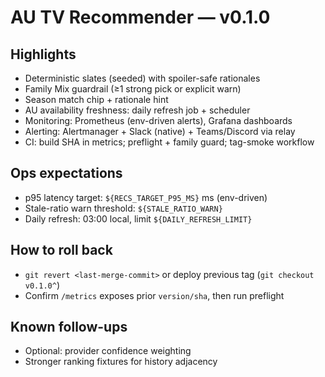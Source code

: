 # AU TV Recommender — v0.1.0

## Highlights
- Deterministic slates (seeded) with spoiler-safe rationales
- Family Mix guardrail (≥1 strong pick or explicit warn)
- Season match chip + rationale hint
- AU availability freshness: daily refresh job + scheduler
- Monitoring: Prometheus (env-driven alerts), Grafana dashboards
- Alerting: Alertmanager + Slack (native) + Teams/Discord via relay
- CI: build SHA in metrics; preflight + family guard; tag-smoke workflow

## Ops expectations
- p95 latency target: `${RECS_TARGET_P95_MS}` ms (env-driven)
- Stale-ratio warn threshold: `${STALE_RATIO_WARN}`
- Daily refresh: 03:00 local, limit `${DAILY_REFRESH_LIMIT}`

## How to roll back
- `git revert <last-merge-commit>` or deploy previous tag (`git checkout v0.1.0^`)
- Confirm `/metrics` exposes prior `version/sha`, then run preflight

## Known follow-ups
- Optional: provider confidence weighting
- Stronger ranking fixtures for history adjacency

